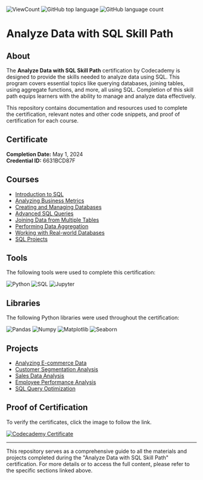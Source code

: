 ![ViewCount](https://views.whatilearened.today/views/github/hx2163/Codecademy_SQL.svg?cache=remove)
![GitHub top language](https://img.shields.io/github/languages/top/hx2163/Codecademy_SQL?style=flat)
![GitHub language count](https://img.shields.io/github/languages/count/hx2163/Codecademy_SQL?style=flat)

# Analyze Data with SQL Skill Path

## About

The **Analyze Data with SQL Skill Path** certification by Codecademy is designed to provide the skills needed to analyze data using SQL. This program covers essential topics like querying databases, joining tables, using aggregate functions, and more, all using SQL. Completion of this skill path equips learners with the ability to manage and analyze data effectively.

This repository contains documentation and resources used to complete the certification, relevant notes and other code snippets, and proof of certification for each course.

## Certificate

**Completion Date:** May 1, 2024  
**Credential ID:** 6631BCD87F

## Courses

- [Introduction to SQL](#)
- [Analyzing Business Metrics](#)
- [Creating and Managing Databases](#)
- [Advanced SQL Queries](#)
- [Joining Data from Multiple Tables](#)
- [Performing Data Aggregation](#)
- [Working with Real-world Databases](#)
- [SQL Projects](#)

## Tools

The following tools were used to complete this certification:

![Python](https://img.shields.io/badge/Python-3776AB?style=for-the-badge&logo=python&logoColor=white)
![SQL](https://img.shields.io/badge/SQL-4479A1?style=for-the-badge&logo=sql&logoColor=white)
![Jupyter](https://img.shields.io/badge/Jupyter-F37626?style=for-the-badge&logo=Jupyter&logoColor=white)

## Libraries

The following Python libraries were used throughout the certification:

![Pandas](https://img.shields.io/badge/Pandas-150458?style=for-the-badge&logo=pandas&logoColor=white)
![Numpy](https://img.shields.io/badge/Numpy-013243?style=for-the-badge&logo=numpy&logoColor=white)
![Matplotlib](https://img.shields.io/badge/Matplotlib-20232A?style=for-the-badge&logo=matplotlib&logoColor=white)
![Seaborn](https://img.shields.io/badge/Seaborn-3776AB?style=for-the-badge&logo=seaborn&logoColor=white)

## Projects

- [Analyzing E-commerce Data](#)
- [Customer Segmentation Analysis](#)
- [Sales Data Analysis](#)
- [Employee Performance Analysis](#)
- [SQL Query Optimization](#)

## Proof of Certification

To verify the certificates, click the image to follow the link.

[![Codecademy Certificate](https://www.codecademy.com/resources/blog/content/images/2021/05/certificate-01.png)](https://www.codecademy.com/profiles/YourProfile/certificates/6631BCD87F)

---

This repository serves as a comprehensive guide to all the materials and projects completed during the "Analyze Data with SQL Skill Path" certification. For more details or to access the full content, please refer to the specific sections linked above.
